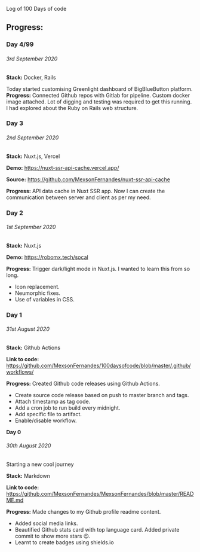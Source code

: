Log of 100 Days of code

## Progress:

### **Day 4/99**

###### 3rd September 2020
**Stack:** Docker, Rails

Today started customising Greenlight dashboard of BigBlueButton platform.
**Progress:**
Connected Github repos with Gitlab for pipeline.
Custom docker image attached.
Lot of digging and testing was required to get this running.
I had explored about the Ruby on Rails web structure.


### **Day 3**

###### 2nd September 2020
**Stack:** Nuxt.js, Vercel

**Demo:** https://nuxt-ssr-api-cache.vercel.app/

**Source:** https://github.com/MexsonFernandes/nuxt-ssr-api-cache

**Progress:**
API data cache in Nuxt SSR app.
Now I can create the communication between server and client as per my need.

### **Day 2**

###### 1st September 2020
**Stack:** Nuxt.js

**Demo:** https://robomx.tech/socal

**Progress:**
Trigger dark/light mode in Nuxt.js. I wanted to learn this from so long.
* Icon replacement.
* Neumorphic fixes.
* Use of variables in CSS.


### **Day 1**

###### 31st August 2020
**Stack:** Github Actions 

**Link to code:** https://github.com/MexsonFernandes/100daysofcode/blob/master/.github/workflows/

**Progress:**
Created Github code releases using Github Actions. 
* Create source code release based on push to master branch and tags.
* Attach timestamp as tag code.
* Add a cron job to run build every midnight.
* Add specific file to artifact.
* Enable/disable workflow.


**Day 0**

###### 30th August 2020

Starting a new cool journey

**Stack:** Markdown 

**Link to code:** https://github.com/MexsonFernandes/MexsonFernandes/blob/master/README.md

**Progress:**
Made changes to my Github profile readme content. 
* Added social media links.
* Beautified Github stats card with top language card. Added private commit to show more stars :wink:.
* Learnt to create badges using shields.io

